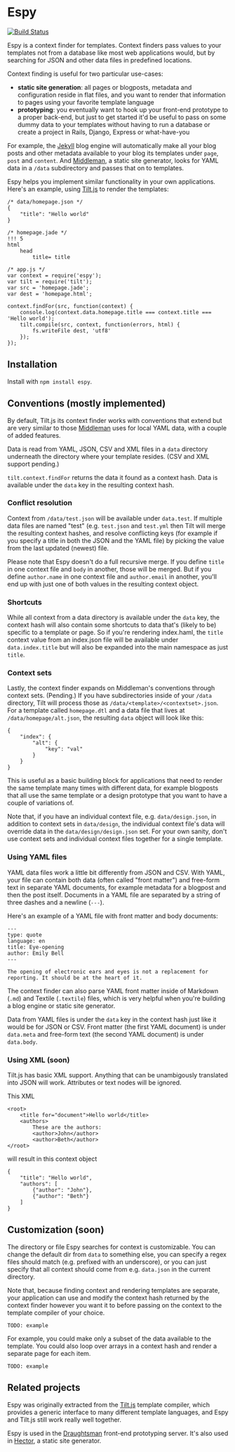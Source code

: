 # Espy

[![Build Status](https://secure.travis-ci.org/stdbrouw/espy.png)](http://travis-ci.org/stdbrouw/espy)

Espy is a context finder for templates. Context finders pass values to your templates not from a database like most web applications would, but by searching for JSON and other data files in predefined locations.

Context finding is useful for two particular use-cases: 

* **static site generation**: all pages or blogposts, metadata and configuration reside in flat files, and you want to render that information to pages using your favorite template language
* **prototyping**: you eventually want to hook up your front-end prototype to a proper back-end, but just to get started it'd be useful to pass on some dummy data to your templates without having to run a database or create a project in Rails, Django, Express or what-have-you

For example, the [Jekyll](https://github.com/mojombo/jekyll) blog engine will automatically make all your blog posts and other metadata available to your blog its templates under `page`, `post` and `content`. And [Middleman](http://middlemanapp.com), a static site generator, looks for YAML data in a `/data` subdirectory and passes that on to templates.

Espy helps you implement similar functionality in your own applications. Here's an example, using [Tilt.js](https://github.com/stdbrouw/tilt.js) to render the templates: 

    /* data/homepage.json */
    {
        "title": "Hello world"
    }

    /* homepage.jade */
    !!! 5
    html
        head
            title= title

    /* app.js */
    var context = require('espy');
    var tilt = require('tilt');
    var src = 'homepage.jade';
    var dest = 'homepage.html';
    
    context.findFor(src, function(context) {
        console.log(context.data.homepage.title === context.title === 'Hello world');
        tilt.compile(src, context, function(errors, html) {
            fs.writeFile dest, 'utf8'
        });
    });

## Installation

Install with `npm install espy`.

## Conventions (mostly implemented)

By default, Tilt.js its context finder works with conventions that extend but are very similar to those [Middleman](http://middlemanapp.com/guides/local-yaml-data) uses for local YAML data, with a couple of added features.

Data is read from YAML, JSON, CSV and XML files in a `data` directory underneath the directory where your template resides. (CSV and XML support pending.)

`tilt.context.findFor` returns the data it found as a context hash. Data is available under the `data` key in the resulting context hash.

### Conflict resolution

Context from `/data/test.json` will be available under `data.test`. If multiple data files are named "test" (e.g. `test.json` and `test.yml` then Tilt will merge the resulting context hashes, and resolve conflicting keys (for example if you specify a title in both the JSON and the YAML file) by picking the value from the last updated (newest) file.

Please note that Espy doesn't do a full recursive merge. If you define `title` in one context file and `body` in another, those will be merged. But if you define `author.name` in one context file and `author.email` in another, you'll end up with just one of both values in the resulting context object.

### Shortcuts

While all context from a data directory is available under the `data` key, the context hash will also contain some shortcuts to data that's (likely to be) specific to a template or page. So if you're rendering index.haml, the `title` context value from an index.json file will be available under `data.index.title` but will also be expanded into the main namespace as just `title`.

### Context sets

Lastly, the context finder expands on Middleman's conventions through context sets. (Pending.) If you have subdirectories inside of your `/data` directory, Tilt will process those as `/data/<template>/<contextset>.json`. For a template called `homepage.dtl` and a data file that lives at `/data/homepage/alt.json`, the resulting `data` object will look like this:
  
    {
        "index": {
            "alt": {
                "key": "val"
            }
        }
    }

This is useful as a basic building block for applications that need to render the same template many times with different data, for example blogposts that all use the same template or a design prototype that you want to have a couple of variations of.

Note that, if you have an individual context file, e.g. `data/design.json`, in addition to context sets in `data/design`, the individual context file's data will override data in the `data/design/design.json` set. For your own sanity, don't use context sets and individual context files together for a single template.

### Using YAML files

YAML data files work a little bit differently from JSON and CSV. With YAML, your file can contain both data (often called "front matter") and free-form text in separate YAML documents, for example metadata for a blogpost and then the post itself. Documents in a YAML file are separated by a string of three dashes and a newline (`---`).

Here's an example of a YAML file with front matter and body documents: 

    ---
    type: quote
    language: en
    title: Eye-opening
    author: Emily Bell
    ---

    The opening of electronic ears and eyes is not a replacement for reporting. It should be at the heart of it.

The context finder can also parse YAML front matter inside of Markdown (`.md`) and Textile (`.textile`) files, which is very helpful when you're building a blog engine or static site generator.

Data from YAML files is under the `data` key in the context hash just like it would be for JSON or CSV. Front matter (the first YAML document) is under `data.meta` and free-form text (the second YAML document) is under `data.body`.

### Using XML (soon)

Tilt.js has basic XML support. Anything that can be unambigously translated into JSON will work. Attributes or text nodes will be ignored.

This XML

    <root>
        <title for="document">Hello world</title>
        <authors>
            These are the authors: 
            <author>John</author>
            <author>Beth</author>            
    </root>

will result in this context object

    {
        "title": "Hello world", 
        "authors": [
            {"author": "John"},
            {"author": "Beth"}
        ]
    }

## Customization (soon)

The directory or file Espy searches for context is customizable. You can change the default dir from `data` to something else, you can specify a regex files should match (e.g. prefixed with an underscore), or you can just specify that all context should come from e.g. `data.json` in the current directory.

Note that, because finding context and rendering templates are separate, your application can use and modify the context hash returned by the context finder however you want it to before passing on the context to the template compiler of your choice.

    TODO: example

For example, you could make only a subset of the data available to the template. You could also loop over arrays in a context hash and render a separate page for each item.

    TODO: example

## Related projects

Espy was originally extracted from the [Tilt.js](https://github.com/stdbrouw/tilt.js) template compiler, which provides a generic interface to many different template languages, and Espy and Tilt.js still work really well together.

Espy is used in the [Draughtsman](https://github.com/stdbrouw/draughtsman) front-end prototyping server. It's also used in [Hector](https://github.com/stdbrouw/hector), a static site generator.
